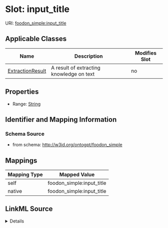 

# Slot: input_title

URI: [foodon_simple:input_title](http://w3id.org/ontogpt/foodon_simpleinput_title)



<!-- no inheritance hierarchy -->





## Applicable Classes

| Name | Description | Modifies Slot |
| --- | --- | --- |
| [ExtractionResult](ExtractionResult.md) | A result of extracting knowledge on text |  no  |







## Properties

* Range: [String](String.md)





## Identifier and Mapping Information







### Schema Source


* from schema: http://w3id.org/ontogpt/foodon_simple




## Mappings

| Mapping Type | Mapped Value |
| ---  | ---  |
| self | foodon_simple:input_title |
| native | foodon_simple:input_title |




## LinkML Source

<details>
```yaml
name: input_title
from_schema: http://w3id.org/ontogpt/foodon_simple
rank: 1000
alias: input_title
owner: ExtractionResult
domain_of:
- ExtractionResult
range: string

```
</details>